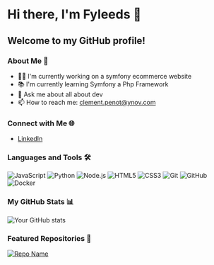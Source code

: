# Hi there, I'm Fyleeds 👋

## Welcome to my GitHub profile!

### About Me 🌱
- 👨‍💻 I'm currently working on a symfony ecommerce website
- 📚 I'm currently learning Symfony a Php Framework
- 💬 Ask me about all about dev
- 📫 How to reach me: clement.penot@ynov.com

### Connect with Me 🌐
- [LinkedIn](https://www.linkedin.com/in/cl%C3%A9ment-penot-09326b143/)

### Languages and Tools 🛠️
![JavaScript](https://img.shields.io/badge/-JavaScript-black?style=flat-square&logo=javascript)
![Python](https://img.shields.io/badge/-Python-black?style=flat-square&logo=python)
![Node.js](https://img.shields.io/badge/-Node.js-black?style=flat-square&logo=Node.js)
![HTML5](https://img.shields.io/badge/-HTML5-black?style=flat-square&logo=html5)
![CSS3](https://img.shields.io/badge/-CSS3-black?style=flat-square&logo=css3)
![Git](https://img.shields.io/badge/-Git-black?style=flat-square&logo=git)
![GitHub](https://img.shields.io/badge/-GitHub-black?style=flat-square&logo=github)
![Docker](https://img.shields.io/badge/-Docker-black?style=flat-square&logo=docker)

### My GitHub Stats 📊
![Your GitHub stats](https://github-readme-stats.vercel.app/api?username=fyleeds&show_icons=true&theme=radical)

### Featured Repositories 🌟
[![Repo Name](https://github-readme-stats.vercel.app/api/pin/?username=fyleeds&repo=repo-name&theme=radical)](https://github.com/fyleeds/ecommerce)
